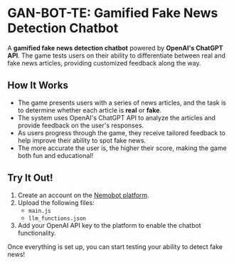 # GAN-BOT-TE: Gamified Fake News Detection Chatbot

A **gamified fake news detection chatbot** powered by **OpenAI's ChatGPT API**. The game tests users on their ability to differentiate between real and fake news articles, providing customized feedback along the way.

## How It Works

- The game presents users with a series of news articles, and the task is to determine whether each article is **real** or **fake**.
- The system uses OpenAI's ChatGPT API to analyze the articles and provide feedback on the user's responses.
- As users progress through the game, they receive tailored feedback to help improve their ability to spot fake news.
- The more accurate the user is, the higher their score, making the game both fun and educational!

## Try It Out!

1. Create an account on the [Nemobot platform](https://nemobot-neue-experiment.vercel.app/).
2. Upload the following files:
   - `main.js`
   - `llm_functions.json`
3. Add your OpenAI API key to the platform to enable the chatbot functionality.

Once everything is set up, you can start testing your ability to detect fake news!

